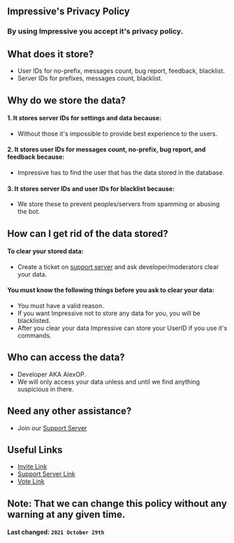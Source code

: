 ## **Impressive's Privacy Policy**
### By using Impressive you accept it's privacy policy.

## What does it store?

-  User IDs for no-prefix, messages count, bug report, feedback, blacklist. 
-  Server IDs for prefixes, messages count, blacklist.

## Why do we store the data?

#### 1. It stores server IDs for settings and data because:
- Without those it's impossible to provide best experience to the users.

#### 2. It stores user IDs for messages count, no-prefix, bug report, and feedback because:
- Impressive has to find the user that has the data stored in the database.

#### 3. It stores server IDs and user IDs for blacklist because:
- We store these to prevent peoples/servers from spamming or abusing the bot.

## How can I get rid of the data stored? 

#### To clear your stored data:
- Create a ticket on [support server](https://discord.gg/VH4ssqd69g) and ask developer/moderators clear your data.

#### You must know the following things before you ask to clear your data:
- You must have a valid reason.
- If you want Impressive not to store any data for you, you will be blacklisted.
- After you clear your data Impressive can store your UserID if you use it's commands.

## Who can access the data?
- Developer AKA AlexOP.
- We will only access your data unless and until we find anything suspicious in there.

## Need any other assistance?
- Join our [Support Server](https://discord.gg/VH4ssqd69g)

## Useful Links
- [Invite Link](https://discord.com/api/oauth2/authorize?client_id=860129618987581450&permissions=8&scope=bot)
- [Support Server Link](https://discord.gg/VH4ssqd69g)
- [Vote Link](https://top.gg/bot/860129618987581450/vote)

## Note: That we can change this policy without any warning at any given time.
#### **Last changed:**  `2021 October 29th`
